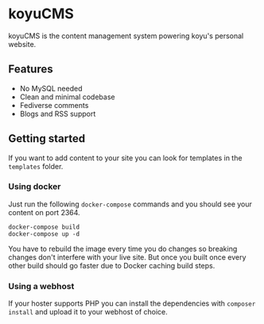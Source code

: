 # koyuCMS

koyuCMS is the content management system powering koyu's personal website.

## Features

* No MySQL needed
* Clean and minimal codebase
* Fediverse comments
* Blogs and RSS support

## Getting started

If you want to add content to your site you can look for templates in the `templates` folder.

### Using docker

Just run the following `docker-compose` commands and you should see your content on port 2364.

```
docker-compose build
docker-compose up -d
```

You have to rebuild the image every time you do changes so breaking changes don't interfere with your live site. But once you built once every other build should go faster due to Docker caching build steps.

### Using a webhost

If your hoster supports PHP you can install the dependencies with `composer install` and upload it to your webhost of choice.